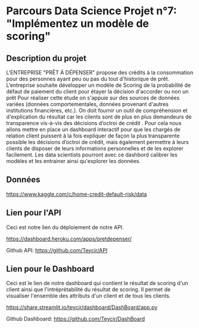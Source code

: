 # Parcours Data Science  Projet n°7: "Implémentez un modèle de scoring"

## Description du projet

L'ENTREPRISE "PRÊT À DÉPENSER"
propose des crédits à la consommation pour des personnes ayant peu ou pas du tout d'historique de prêt.
L’entreprise souhaite développer un modèle de Scoring de la probabilité de défaut de paiement du client
pour étayer la décision d'accorder ou non un prêt
Pour réaliser cette étude on s'appuie sur des sources de données variées (données comportementales,
données provenant d'autres institutions financières, etc.).
On doit fournir un outil de compréhension et d'explication du résultat car les clients sont de plus en plus
demandeurs de transparence vis-à-vis des décisions d’octroi de crédit .
Pour cela nous allons mettre en place un dashboard interactif pour que les chargés de relation client
puissent à la fois expliquer de façon la plus transparente possible les décisions d’octroi de crédit, mais
également permettre à leurs clients de disposer de leurs informations personnelles et de les explorer
facilement. Les data scientists pourront avec ce dashbord calibrer les modèles et les entrainer ainsi qu'explorer les données. 


## Données

 https://www.kaggle.com/c/home-credit-default-risk/data

## Lien pour l'API
Ceci est notre lien du déploiement de notre API.

https://dashboard.heroku.com/apps/pretdepenser/

Github API: https://github.com/Teycir/API 

## Lien pour le Dashboard

Ceci est le lien de notre dashboard qui contient le résultat de scoring d'un client ainsi que l'intréprétabilité du résultat de scoring.
Il permet de visualiser l'ensemble des attributs d'un client et de tous les clients.

https://share.streamlit.io/teycir/dashboard/DashBoard/app.py

Github Dashboard: https://github.com/Teycir/DashBoard


